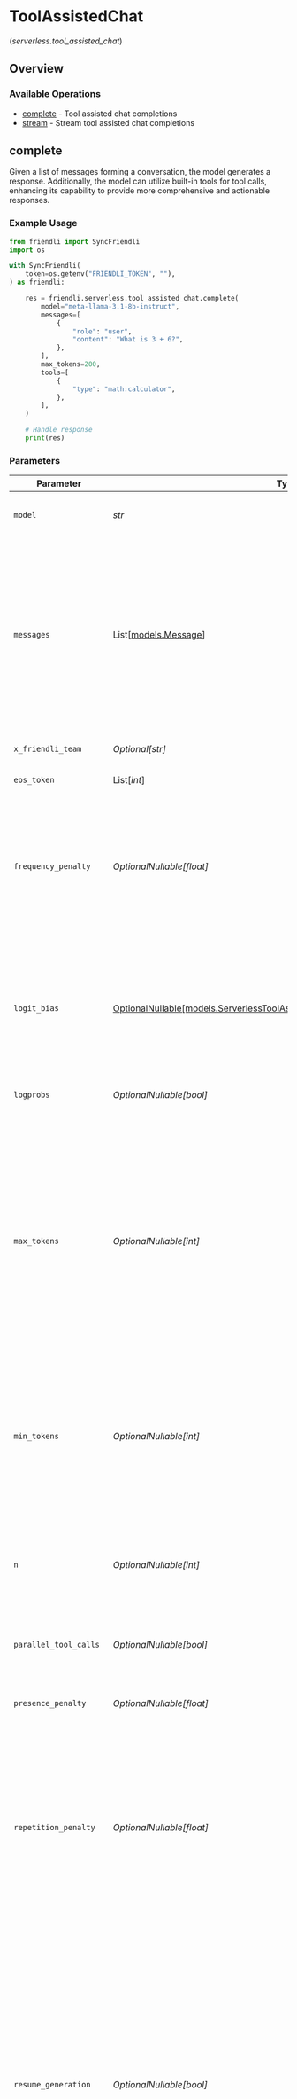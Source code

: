 # ToolAssistedChat
(*serverless.tool_assisted_chat*)

## Overview

### Available Operations

* [complete](#complete) - Tool assisted chat completions
* [stream](#stream) - Stream tool assisted chat completions

## complete

Given a list of messages forming a conversation, the model generates a response. Additionally, the model can utilize built-in tools for tool calls, enhancing its capability to provide more comprehensive and actionable responses.

### Example Usage

```python
from friendli import SyncFriendli
import os

with SyncFriendli(
    token=os.getenv("FRIENDLI_TOKEN", ""),
) as friendli:

    res = friendli.serverless.tool_assisted_chat.complete(
        model="meta-llama-3.1-8b-instruct",
        messages=[
            {
                "role": "user",
                "content": "What is 3 + 6?",
            },
        ],
        max_tokens=200,
        tools=[
            {
                "type": "math:calculator",
            },
        ],
    )

    # Handle response
    print(res)
```

### Parameters

| Parameter                                                                                                                                                                                                                                                                                                                                                                                                                                                                                                                                    | Type                                                                                                                                                                                                                                                                                                                                                                                                                                                                                                                                         | Required                                                                                                                                                                                                                                                                                                                                                                                                                                                                                                                                     | Description                                                                                                                                                                                                                                                                                                                                                                                                                                                                                                                                  | Example                                                                                                                                                                                                                                                                                                                                                                                                                                                                                                                                      |
| -------------------------------------------------------------------------------------------------------------------------------------------------------------------------------------------------------------------------------------------------------------------------------------------------------------------------------------------------------------------------------------------------------------------------------------------------------------------------------------------------------------------------------------------- | -------------------------------------------------------------------------------------------------------------------------------------------------------------------------------------------------------------------------------------------------------------------------------------------------------------------------------------------------------------------------------------------------------------------------------------------------------------------------------------------------------------------------------------------- | -------------------------------------------------------------------------------------------------------------------------------------------------------------------------------------------------------------------------------------------------------------------------------------------------------------------------------------------------------------------------------------------------------------------------------------------------------------------------------------------------------------------------------------------- | -------------------------------------------------------------------------------------------------------------------------------------------------------------------------------------------------------------------------------------------------------------------------------------------------------------------------------------------------------------------------------------------------------------------------------------------------------------------------------------------------------------------------------------------- | -------------------------------------------------------------------------------------------------------------------------------------------------------------------------------------------------------------------------------------------------------------------------------------------------------------------------------------------------------------------------------------------------------------------------------------------------------------------------------------------------------------------------------------------- |
| `model`                                                                                                                                                                                                                                                                                                                                                                                                                                                                                                                                      | *str*                                                                                                                                                                                                                                                                                                                                                                                                                                                                                                                                        | :heavy_check_mark:                                                                                                                                                                                                                                                                                                                                                                                                                                                                                                                           | Code of the model to use. See [available model list](https://friendli.ai/docs/guides/serverless_endpoints/pricing#text-generation-models).                                                                                                                                                                                                                                                                                                                                                                                                   | meta-llama-3.1-8b-instruct                                                                                                                                                                                                                                                                                                                                                                                                                                                                                                                   |
| `messages`                                                                                                                                                                                                                                                                                                                                                                                                                                                                                                                                   | List[[models.Message](../../models/message.md)]                                                                                                                                                                                                                                                                                                                                                                                                                                                                                              | :heavy_check_mark:                                                                                                                                                                                                                                                                                                                                                                                                                                                                                                                           | A list of messages comprising the conversation so far.                                                                                                                                                                                                                                                                                                                                                                                                                                                                                       | [<br/>{<br/>"role": "system",<br/>"content": "You are a helpful assistant."<br/>},<br/>{<br/>"role": "user",<br/>"content": "What is 3 + 6?"<br/>}<br/>]                                                                                                                                                                                                                                                                                                                                                                                     |
| `x_friendli_team`                                                                                                                                                                                                                                                                                                                                                                                                                                                                                                                            | *Optional[str]*                                                                                                                                                                                                                                                                                                                                                                                                                                                                                                                              | :heavy_minus_sign:                                                                                                                                                                                                                                                                                                                                                                                                                                                                                                                           | ID of team to run requests as (optional parameter).                                                                                                                                                                                                                                                                                                                                                                                                                                                                                          |                                                                                                                                                                                                                                                                                                                                                                                                                                                                                                                                              |
| `eos_token`                                                                                                                                                                                                                                                                                                                                                                                                                                                                                                                                  | List[*int*]                                                                                                                                                                                                                                                                                                                                                                                                                                                                                                                                  | :heavy_minus_sign:                                                                                                                                                                                                                                                                                                                                                                                                                                                                                                                           | A list of endpoint sentence tokens.                                                                                                                                                                                                                                                                                                                                                                                                                                                                                                          |                                                                                                                                                                                                                                                                                                                                                                                                                                                                                                                                              |
| `frequency_penalty`                                                                                                                                                                                                                                                                                                                                                                                                                                                                                                                          | *OptionalNullable[float]*                                                                                                                                                                                                                                                                                                                                                                                                                                                                                                                    | :heavy_minus_sign:                                                                                                                                                                                                                                                                                                                                                                                                                                                                                                                           | Number between -2.0 and 2.0. Positive values penalizes tokens that have been sampled, taking into account their frequency in the preceding text. This penalization diminishes the model's tendency to reproduce identical lines verbatim.                                                                                                                                                                                                                                                                                                    |                                                                                                                                                                                                                                                                                                                                                                                                                                                                                                                                              |
| `logit_bias`                                                                                                                                                                                                                                                                                                                                                                                                                                                                                                                                 | [OptionalNullable[models.ServerlessToolAssistedChatCompleteBodyLogitBias]](../../models/serverlesstoolassistedchatcompletebodylogitbias.md)                                                                                                                                                                                                                                                                                                                                                                                                  | :heavy_minus_sign:                                                                                                                                                                                                                                                                                                                                                                                                                                                                                                                           | Accepts a JSON object that maps tokens to an associated bias value. Mathematically, the bias is added to the logits generated by the model prior to sampling. The exact effect will vary per model.                                                                                                                                                                                                                                                                                                                                          |                                                                                                                                                                                                                                                                                                                                                                                                                                                                                                                                              |
| `logprobs`                                                                                                                                                                                                                                                                                                                                                                                                                                                                                                                                   | *OptionalNullable[bool]*                                                                                                                                                                                                                                                                                                                                                                                                                                                                                                                     | :heavy_minus_sign:                                                                                                                                                                                                                                                                                                                                                                                                                                                                                                                           | Whether to return log probabilities of the output tokens or not.                                                                                                                                                                                                                                                                                                                                                                                                                                                                             |                                                                                                                                                                                                                                                                                                                                                                                                                                                                                                                                              |
| `max_tokens`                                                                                                                                                                                                                                                                                                                                                                                                                                                                                                                                 | *OptionalNullable[int]*                                                                                                                                                                                                                                                                                                                                                                                                                                                                                                                      | :heavy_minus_sign:                                                                                                                                                                                                                                                                                                                                                                                                                                                                                                                           | The maximum number of tokens to generate. For decoder-only models like GPT, the length of your input tokens plus `max_tokens` should not exceed the model's maximum length (e.g., 2048 for OpenAI GPT-3). For encoder-decoder models like T5 or BlenderBot, `max_tokens` should not exceed the model's maximum output length. This is similar to Hugging Face's [`max_new_tokens`](https://huggingface.co/docs/transformers/v4.26.0/en/main_classes/text_generation#transformers.GenerationConfig.max_new_tokens) argument.                  | 200                                                                                                                                                                                                                                                                                                                                                                                                                                                                                                                                          |
| `min_tokens`                                                                                                                                                                                                                                                                                                                                                                                                                                                                                                                                 | *OptionalNullable[int]*                                                                                                                                                                                                                                                                                                                                                                                                                                                                                                                      | :heavy_minus_sign:                                                                                                                                                                                                                                                                                                                                                                                                                                                                                                                           | The minimum number of tokens to generate. Default value is 0. This is similar to Hugging Face's [`min_new_tokens`](https://huggingface.co/docs/transformers/v4.26.0/en/main_classes/text_generation#transformers.generationconfig.min_new_tokens) argument.<br/><br/>**This field is unsupported when `tools` are specified.**<br/>                                                                                                                                                                                                          |                                                                                                                                                                                                                                                                                                                                                                                                                                                                                                                                              |
| `n`                                                                                                                                                                                                                                                                                                                                                                                                                                                                                                                                          | *OptionalNullable[int]*                                                                                                                                                                                                                                                                                                                                                                                                                                                                                                                      | :heavy_minus_sign:                                                                                                                                                                                                                                                                                                                                                                                                                                                                                                                           | The number of independently generated results for the prompt. Not supported when using beam search. Defaults to 1. This is similar to Hugging Face's [`num_return_sequences`](https://huggingface.co/docs/transformers/v4.26.0/en/main_classes/text_generation#transformers.GenerationConfig.num_return_sequences) argument.                                                                                                                                                                                                                 |                                                                                                                                                                                                                                                                                                                                                                                                                                                                                                                                              |
| `parallel_tool_calls`                                                                                                                                                                                                                                                                                                                                                                                                                                                                                                                        | *OptionalNullable[bool]*                                                                                                                                                                                                                                                                                                                                                                                                                                                                                                                     | :heavy_minus_sign:                                                                                                                                                                                                                                                                                                                                                                                                                                                                                                                           | Whether to enable parallel function calling.                                                                                                                                                                                                                                                                                                                                                                                                                                                                                                 |                                                                                                                                                                                                                                                                                                                                                                                                                                                                                                                                              |
| `presence_penalty`                                                                                                                                                                                                                                                                                                                                                                                                                                                                                                                           | *OptionalNullable[float]*                                                                                                                                                                                                                                                                                                                                                                                                                                                                                                                    | :heavy_minus_sign:                                                                                                                                                                                                                                                                                                                                                                                                                                                                                                                           | Number between -2.0 and 2.0. Positive values penalizes tokens that have been sampled at least once in the existing text.                                                                                                                                                                                                                                                                                                                                                                                                                     |                                                                                                                                                                                                                                                                                                                                                                                                                                                                                                                                              |
| `repetition_penalty`                                                                                                                                                                                                                                                                                                                                                                                                                                                                                                                         | *OptionalNullable[float]*                                                                                                                                                                                                                                                                                                                                                                                                                                                                                                                    | :heavy_minus_sign:                                                                                                                                                                                                                                                                                                                                                                                                                                                                                                                           | Penalizes tokens that have already appeared in the generated result (plus the input tokens for decoder-only models). Should be greater than or equal to 1.0 (1.0 means no penalty). See [keskar et al., 2019](https://arxiv.org/abs/1909.05858) for more details. This is similar to Hugging Face's [`repetition_penalty`](https://huggingface.co/docs/transformers/v4.26.0/en/main_classes/text_generation#transformers.generationconfig.repetition_penalty) argument.                                                                      |                                                                                                                                                                                                                                                                                                                                                                                                                                                                                                                                              |
| `resume_generation`                                                                                                                                                                                                                                                                                                                                                                                                                                                                                                                          | *OptionalNullable[bool]*                                                                                                                                                                                                                                                                                                                                                                                                                                                                                                                     | :heavy_minus_sign:                                                                                                                                                                                                                                                                                                                                                                                                                                                                                                                           | Enable to continue text generation even after an error occurs during a tool call.<br/><br/>Note that enabling this option may use more tokens, as the system generates additional content to handle errors gracefully.<br/>However, if the system fails more than 8 times, the generation will stop regardless.<br/><br/>***Tip***<br/>This is useful in scenarios where you want to maintain text generation flow despite errors, such as when generating long-form content.<br/>The user will not be interrupted by tool call issues, ensuring a smoother experience.<br/> |                                                                                                                                                                                                                                                                                                                                                                                                                                                                                                                                              |
| `seed`                                                                                                                                                                                                                                                                                                                                                                                                                                                                                                                                       | List[*int*]                                                                                                                                                                                                                                                                                                                                                                                                                                                                                                                                  | :heavy_minus_sign:                                                                                                                                                                                                                                                                                                                                                                                                                                                                                                                           | Seed to control random procedure. If nothing is given, random seed is used for sampling, and return the seed along with the generated result. When using the `n` argument, you can pass a list of seed values to control all of the independent generations.                                                                                                                                                                                                                                                                                 |                                                                                                                                                                                                                                                                                                                                                                                                                                                                                                                                              |
| `stop`                                                                                                                                                                                                                                                                                                                                                                                                                                                                                                                                       | List[*str*]                                                                                                                                                                                                                                                                                                                                                                                                                                                                                                                                  | :heavy_minus_sign:                                                                                                                                                                                                                                                                                                                                                                                                                                                                                                                           | When one of the stop phrases appears in the generation result, the API will stop generation. The stop phrases are excluded from the result. Defaults to empty list.                                                                                                                                                                                                                                                                                                                                                                          |                                                                                                                                                                                                                                                                                                                                                                                                                                                                                                                                              |
| `stream`                                                                                                                                                                                                                                                                                                                                                                                                                                                                                                                                     | *OptionalNullable[bool]*                                                                                                                                                                                                                                                                                                                                                                                                                                                                                                                     | :heavy_minus_sign:                                                                                                                                                                                                                                                                                                                                                                                                                                                                                                                           | Whether to stream generation result. When set true, each token will be sent as [server-sent events](https://developer.mozilla.org/en-US/docs/Web/API/Server-sent_events/Using_server-sent_events#event_stream_format) once generated.                                                                                                                                                                                                                                                                                                        |                                                                                                                                                                                                                                                                                                                                                                                                                                                                                                                                              |
| `stream_options`                                                                                                                                                                                                                                                                                                                                                                                                                                                                                                                             | [OptionalNullable[models.ServerlessToolAssistedChatCompleteBodyStreamOptions]](../../models/serverlesstoolassistedchatcompletebodystreamoptions.md)                                                                                                                                                                                                                                                                                                                                                                                          | :heavy_minus_sign:                                                                                                                                                                                                                                                                                                                                                                                                                                                                                                                           | Options related to stream.<br/>It can only be used when `stream: true`.<br/>                                                                                                                                                                                                                                                                                                                                                                                                                                                                 |                                                                                                                                                                                                                                                                                                                                                                                                                                                                                                                                              |
| `temperature`                                                                                                                                                                                                                                                                                                                                                                                                                                                                                                                                | *OptionalNullable[float]*                                                                                                                                                                                                                                                                                                                                                                                                                                                                                                                    | :heavy_minus_sign:                                                                                                                                                                                                                                                                                                                                                                                                                                                                                                                           | Sampling temperature. Smaller temperature makes the generation result closer to greedy, argmax (i.e., `top_k = 1`) sampling. Defaults to 1.0. This is similar to Hugging Face's [`temperature`](https://huggingface.co/docs/transformers/v4.26.0/en/main_classes/text_generation#transformers.generationconfig.temperature) argument.                                                                                                                                                                                                        |                                                                                                                                                                                                                                                                                                                                                                                                                                                                                                                                              |
| `timeout_microseconds`                                                                                                                                                                                                                                                                                                                                                                                                                                                                                                                       | *OptionalNullable[int]*                                                                                                                                                                                                                                                                                                                                                                                                                                                                                                                      | :heavy_minus_sign:                                                                                                                                                                                                                                                                                                                                                                                                                                                                                                                           | Request timeout. Gives the `HTTP 429 Too Many Requests` response status code. Default behavior is no timeout.                                                                                                                                                                                                                                                                                                                                                                                                                                |                                                                                                                                                                                                                                                                                                                                                                                                                                                                                                                                              |
| `tool_choice`                                                                                                                                                                                                                                                                                                                                                                                                                                                                                                                                | [Optional[models.ServerlessToolAssistedChatCompleteBodyToolChoice]](../../models/serverlesstoolassistedchatcompletebodytoolchoice.md)                                                                                                                                                                                                                                                                                                                                                                                                        | :heavy_minus_sign:                                                                                                                                                                                                                                                                                                                                                                                                                                                                                                                           | Determines the tool calling behavior of the model.<br/>When set to `none`, the model will bypass tool execution and generate a response directly.<br/>In `auto` mode (the default), the model dynamically decides whether to call a tool or respond with a message.<br/>Alternatively, setting `required` ensures that the model invokes at least one tool before responding to the user.<br/>You can also specify a particular tool by `{"type": "function", "function": {"name": "my_function"}}`.<br/>                                    |                                                                                                                                                                                                                                                                                                                                                                                                                                                                                                                                              |
| `tools`                                                                                                                                                                                                                                                                                                                                                                                                                                                                                                                                      | List[[models.ToolAssistedChatTool](../../models/toolassistedchattool.md)]                                                                                                                                                                                                                                                                                                                                                                                                                                                                    | :heavy_minus_sign:                                                                                                                                                                                                                                                                                                                                                                                                                                                                                                                           | A list of tools the model may call.<br/>A maximum of 128 functions is supported.<br/>Use this to provide a list of functions the model may generate JSON inputs for.<br/>For more detailed information about each tool, please refer [here](https://friendli.ai/docs/guides/serverless_endpoints/tool-assisted-api#built-in-tools).<br/><br/>**When `tools` are specified, `min_tokens` field is unsupported.**<br/>                                                                                                                         |                                                                                                                                                                                                                                                                                                                                                                                                                                                                                                                                              |
| `top_k`                                                                                                                                                                                                                                                                                                                                                                                                                                                                                                                                      | *OptionalNullable[int]*                                                                                                                                                                                                                                                                                                                                                                                                                                                                                                                      | :heavy_minus_sign:                                                                                                                                                                                                                                                                                                                                                                                                                                                                                                                           | The number of highest probability tokens to keep for sampling. Numbers between 0 and the vocab size of the model (both inclusive) are allowed. The default value is 0, which means that the API does not apply top-k filtering. This is similar to Hugging Face's [`top_k`](https://huggingface.co/docs/transformers/v4.26.0/en/main_classes/text_generation#transformers.GenerationConfig.top_k) argument.                                                                                                                                  |                                                                                                                                                                                                                                                                                                                                                                                                                                                                                                                                              |
| `top_logprobs`                                                                                                                                                                                                                                                                                                                                                                                                                                                                                                                               | *OptionalNullable[int]*                                                                                                                                                                                                                                                                                                                                                                                                                                                                                                                      | :heavy_minus_sign:                                                                                                                                                                                                                                                                                                                                                                                                                                                                                                                           | The number of most likely tokens to return at each token position, each with an associated log probability. `logprobs` must be set to true if this parameter is used.                                                                                                                                                                                                                                                                                                                                                                        |                                                                                                                                                                                                                                                                                                                                                                                                                                                                                                                                              |
| `top_p`                                                                                                                                                                                                                                                                                                                                                                                                                                                                                                                                      | *OptionalNullable[float]*                                                                                                                                                                                                                                                                                                                                                                                                                                                                                                                    | :heavy_minus_sign:                                                                                                                                                                                                                                                                                                                                                                                                                                                                                                                           | Tokens comprising the top `top_p` probability mass are kept for sampling. Numbers between 0.0 (exclusive) and 1.0 (inclusive) are allowed. Defaults to 1.0. This is similar to Hugging Face's [`top_p`](https://huggingface.co/docs/transformers/v4.26.0/en/main_classes/text_generation#transformers.GenerationConfig.top_p) argument.                                                                                                                                                                                                      |                                                                                                                                                                                                                                                                                                                                                                                                                                                                                                                                              |
| `retries`                                                                                                                                                                                                                                                                                                                                                                                                                                                                                                                                    | [Optional[utils.RetryConfig]](../../models/utils/retryconfig.md)                                                                                                                                                                                                                                                                                                                                                                                                                                                                             | :heavy_minus_sign:                                                                                                                                                                                                                                                                                                                                                                                                                                                                                                                           | Configuration to override the default retry behavior of the client.                                                                                                                                                                                                                                                                                                                                                                                                                                                                          |                                                                                                                                                                                                                                                                                                                                                                                                                                                                                                                                              |

### Response

**[models.ChatResult](../../models/chatresult.md)**

### Errors

| Error Type      | Status Code     | Content Type    |
| --------------- | --------------- | --------------- |
| models.SDKError | 4XX, 5XX        | \*/\*           |

## stream

Given a list of messages forming a conversation, the model generates a response. Additionally, the model can utilize built-in tools for tool calls, enhancing its capability to provide more comprehensive and actionable responses.

### Example Usage

```python
from friendli import SyncFriendli
import os

with SyncFriendli(
    token=os.getenv("FRIENDLI_TOKEN", ""),
) as friendli:

    res = friendli.serverless.tool_assisted_chat.stream(
        model="meta-llama-3.1-8b-instruct",
        messages=[
            {
                "role": "user",
                "content": "What is 3 + 6?",
            },
        ],
        max_tokens=200,
        tools=[
            {
                "type": "math:calculator",
            },
        ],
    )

    with res as event_stream:
        for event in event_stream:
            # handle event
            print(event, flush=True)
```

### Parameters

| Parameter                                                                                                                                                                                                                                                                                                                                                                                                                                                                                                                                    | Type                                                                                                                                                                                                                                                                                                                                                                                                                                                                                                                                         | Required                                                                                                                                                                                                                                                                                                                                                                                                                                                                                                                                     | Description                                                                                                                                                                                                                                                                                                                                                                                                                                                                                                                                  | Example                                                                                                                                                                                                                                                                                                                                                                                                                                                                                                                                      |
| -------------------------------------------------------------------------------------------------------------------------------------------------------------------------------------------------------------------------------------------------------------------------------------------------------------------------------------------------------------------------------------------------------------------------------------------------------------------------------------------------------------------------------------------- | -------------------------------------------------------------------------------------------------------------------------------------------------------------------------------------------------------------------------------------------------------------------------------------------------------------------------------------------------------------------------------------------------------------------------------------------------------------------------------------------------------------------------------------------- | -------------------------------------------------------------------------------------------------------------------------------------------------------------------------------------------------------------------------------------------------------------------------------------------------------------------------------------------------------------------------------------------------------------------------------------------------------------------------------------------------------------------------------------------- | -------------------------------------------------------------------------------------------------------------------------------------------------------------------------------------------------------------------------------------------------------------------------------------------------------------------------------------------------------------------------------------------------------------------------------------------------------------------------------------------------------------------------------------------- | -------------------------------------------------------------------------------------------------------------------------------------------------------------------------------------------------------------------------------------------------------------------------------------------------------------------------------------------------------------------------------------------------------------------------------------------------------------------------------------------------------------------------------------------- |
| `model`                                                                                                                                                                                                                                                                                                                                                                                                                                                                                                                                      | *str*                                                                                                                                                                                                                                                                                                                                                                                                                                                                                                                                        | :heavy_check_mark:                                                                                                                                                                                                                                                                                                                                                                                                                                                                                                                           | Code of the model to use. See [available model list](https://friendli.ai/docs/guides/serverless_endpoints/pricing#text-generation-models).                                                                                                                                                                                                                                                                                                                                                                                                   | meta-llama-3.1-8b-instruct                                                                                                                                                                                                                                                                                                                                                                                                                                                                                                                   |
| `messages`                                                                                                                                                                                                                                                                                                                                                                                                                                                                                                                                   | List[[models.Message](../../models/message.md)]                                                                                                                                                                                                                                                                                                                                                                                                                                                                                              | :heavy_check_mark:                                                                                                                                                                                                                                                                                                                                                                                                                                                                                                                           | A list of messages comprising the conversation so far.                                                                                                                                                                                                                                                                                                                                                                                                                                                                                       | [<br/>{<br/>"role": "system",<br/>"content": "You are a helpful assistant."<br/>},<br/>{<br/>"role": "user",<br/>"content": "What is 3 + 6?"<br/>}<br/>]                                                                                                                                                                                                                                                                                                                                                                                     |
| `x_friendli_team`                                                                                                                                                                                                                                                                                                                                                                                                                                                                                                                            | *Optional[str]*                                                                                                                                                                                                                                                                                                                                                                                                                                                                                                                              | :heavy_minus_sign:                                                                                                                                                                                                                                                                                                                                                                                                                                                                                                                           | ID of team to run requests as (optional parameter).                                                                                                                                                                                                                                                                                                                                                                                                                                                                                          |                                                                                                                                                                                                                                                                                                                                                                                                                                                                                                                                              |
| `eos_token`                                                                                                                                                                                                                                                                                                                                                                                                                                                                                                                                  | List[*int*]                                                                                                                                                                                                                                                                                                                                                                                                                                                                                                                                  | :heavy_minus_sign:                                                                                                                                                                                                                                                                                                                                                                                                                                                                                                                           | A list of endpoint sentence tokens.                                                                                                                                                                                                                                                                                                                                                                                                                                                                                                          |                                                                                                                                                                                                                                                                                                                                                                                                                                                                                                                                              |
| `frequency_penalty`                                                                                                                                                                                                                                                                                                                                                                                                                                                                                                                          | *OptionalNullable[float]*                                                                                                                                                                                                                                                                                                                                                                                                                                                                                                                    | :heavy_minus_sign:                                                                                                                                                                                                                                                                                                                                                                                                                                                                                                                           | Number between -2.0 and 2.0. Positive values penalizes tokens that have been sampled, taking into account their frequency in the preceding text. This penalization diminishes the model's tendency to reproduce identical lines verbatim.                                                                                                                                                                                                                                                                                                    |                                                                                                                                                                                                                                                                                                                                                                                                                                                                                                                                              |
| `logit_bias`                                                                                                                                                                                                                                                                                                                                                                                                                                                                                                                                 | [OptionalNullable[models.ServerlessToolAssistedChatStreamBodyLogitBias]](../../models/serverlesstoolassistedchatstreambodylogitbias.md)                                                                                                                                                                                                                                                                                                                                                                                                      | :heavy_minus_sign:                                                                                                                                                                                                                                                                                                                                                                                                                                                                                                                           | Accepts a JSON object that maps tokens to an associated bias value. Mathematically, the bias is added to the logits generated by the model prior to sampling. The exact effect will vary per model.                                                                                                                                                                                                                                                                                                                                          |                                                                                                                                                                                                                                                                                                                                                                                                                                                                                                                                              |
| `logprobs`                                                                                                                                                                                                                                                                                                                                                                                                                                                                                                                                   | *OptionalNullable[bool]*                                                                                                                                                                                                                                                                                                                                                                                                                                                                                                                     | :heavy_minus_sign:                                                                                                                                                                                                                                                                                                                                                                                                                                                                                                                           | Whether to return log probabilities of the output tokens or not.                                                                                                                                                                                                                                                                                                                                                                                                                                                                             |                                                                                                                                                                                                                                                                                                                                                                                                                                                                                                                                              |
| `max_tokens`                                                                                                                                                                                                                                                                                                                                                                                                                                                                                                                                 | *OptionalNullable[int]*                                                                                                                                                                                                                                                                                                                                                                                                                                                                                                                      | :heavy_minus_sign:                                                                                                                                                                                                                                                                                                                                                                                                                                                                                                                           | The maximum number of tokens to generate. For decoder-only models like GPT, the length of your input tokens plus `max_tokens` should not exceed the model's maximum length (e.g., 2048 for OpenAI GPT-3). For encoder-decoder models like T5 or BlenderBot, `max_tokens` should not exceed the model's maximum output length. This is similar to Hugging Face's [`max_new_tokens`](https://huggingface.co/docs/transformers/v4.26.0/en/main_classes/text_generation#transformers.GenerationConfig.max_new_tokens) argument.                  | 200                                                                                                                                                                                                                                                                                                                                                                                                                                                                                                                                          |
| `min_tokens`                                                                                                                                                                                                                                                                                                                                                                                                                                                                                                                                 | *OptionalNullable[int]*                                                                                                                                                                                                                                                                                                                                                                                                                                                                                                                      | :heavy_minus_sign:                                                                                                                                                                                                                                                                                                                                                                                                                                                                                                                           | The minimum number of tokens to generate. Default value is 0. This is similar to Hugging Face's [`min_new_tokens`](https://huggingface.co/docs/transformers/v4.26.0/en/main_classes/text_generation#transformers.generationconfig.min_new_tokens) argument.<br/><br/>**This field is unsupported when `tools` are specified.**<br/>                                                                                                                                                                                                          |                                                                                                                                                                                                                                                                                                                                                                                                                                                                                                                                              |
| `n`                                                                                                                                                                                                                                                                                                                                                                                                                                                                                                                                          | *OptionalNullable[int]*                                                                                                                                                                                                                                                                                                                                                                                                                                                                                                                      | :heavy_minus_sign:                                                                                                                                                                                                                                                                                                                                                                                                                                                                                                                           | The number of independently generated results for the prompt. Not supported when using beam search. Defaults to 1. This is similar to Hugging Face's [`num_return_sequences`](https://huggingface.co/docs/transformers/v4.26.0/en/main_classes/text_generation#transformers.GenerationConfig.num_return_sequences) argument.                                                                                                                                                                                                                 |                                                                                                                                                                                                                                                                                                                                                                                                                                                                                                                                              |
| `parallel_tool_calls`                                                                                                                                                                                                                                                                                                                                                                                                                                                                                                                        | *OptionalNullable[bool]*                                                                                                                                                                                                                                                                                                                                                                                                                                                                                                                     | :heavy_minus_sign:                                                                                                                                                                                                                                                                                                                                                                                                                                                                                                                           | Whether to enable parallel function calling.                                                                                                                                                                                                                                                                                                                                                                                                                                                                                                 |                                                                                                                                                                                                                                                                                                                                                                                                                                                                                                                                              |
| `presence_penalty`                                                                                                                                                                                                                                                                                                                                                                                                                                                                                                                           | *OptionalNullable[float]*                                                                                                                                                                                                                                                                                                                                                                                                                                                                                                                    | :heavy_minus_sign:                                                                                                                                                                                                                                                                                                                                                                                                                                                                                                                           | Number between -2.0 and 2.0. Positive values penalizes tokens that have been sampled at least once in the existing text.                                                                                                                                                                                                                                                                                                                                                                                                                     |                                                                                                                                                                                                                                                                                                                                                                                                                                                                                                                                              |
| `repetition_penalty`                                                                                                                                                                                                                                                                                                                                                                                                                                                                                                                         | *OptionalNullable[float]*                                                                                                                                                                                                                                                                                                                                                                                                                                                                                                                    | :heavy_minus_sign:                                                                                                                                                                                                                                                                                                                                                                                                                                                                                                                           | Penalizes tokens that have already appeared in the generated result (plus the input tokens for decoder-only models). Should be greater than or equal to 1.0 (1.0 means no penalty). See [keskar et al., 2019](https://arxiv.org/abs/1909.05858) for more details. This is similar to Hugging Face's [`repetition_penalty`](https://huggingface.co/docs/transformers/v4.26.0/en/main_classes/text_generation#transformers.generationconfig.repetition_penalty) argument.                                                                      |                                                                                                                                                                                                                                                                                                                                                                                                                                                                                                                                              |
| `resume_generation`                                                                                                                                                                                                                                                                                                                                                                                                                                                                                                                          | *OptionalNullable[bool]*                                                                                                                                                                                                                                                                                                                                                                                                                                                                                                                     | :heavy_minus_sign:                                                                                                                                                                                                                                                                                                                                                                                                                                                                                                                           | Enable to continue text generation even after an error occurs during a tool call.<br/><br/>Note that enabling this option may use more tokens, as the system generates additional content to handle errors gracefully.<br/>However, if the system fails more than 8 times, the generation will stop regardless.<br/><br/>***Tip***<br/>This is useful in scenarios where you want to maintain text generation flow despite errors, such as when generating long-form content.<br/>The user will not be interrupted by tool call issues, ensuring a smoother experience.<br/> |                                                                                                                                                                                                                                                                                                                                                                                                                                                                                                                                              |
| `seed`                                                                                                                                                                                                                                                                                                                                                                                                                                                                                                                                       | List[*int*]                                                                                                                                                                                                                                                                                                                                                                                                                                                                                                                                  | :heavy_minus_sign:                                                                                                                                                                                                                                                                                                                                                                                                                                                                                                                           | Seed to control random procedure. If nothing is given, random seed is used for sampling, and return the seed along with the generated result. When using the `n` argument, you can pass a list of seed values to control all of the independent generations.                                                                                                                                                                                                                                                                                 |                                                                                                                                                                                                                                                                                                                                                                                                                                                                                                                                              |
| `stop`                                                                                                                                                                                                                                                                                                                                                                                                                                                                                                                                       | List[*str*]                                                                                                                                                                                                                                                                                                                                                                                                                                                                                                                                  | :heavy_minus_sign:                                                                                                                                                                                                                                                                                                                                                                                                                                                                                                                           | When one of the stop phrases appears in the generation result, the API will stop generation. The stop phrases are excluded from the result. Defaults to empty list.                                                                                                                                                                                                                                                                                                                                                                          |                                                                                                                                                                                                                                                                                                                                                                                                                                                                                                                                              |
| `stream`                                                                                                                                                                                                                                                                                                                                                                                                                                                                                                                                     | *OptionalNullable[bool]*                                                                                                                                                                                                                                                                                                                                                                                                                                                                                                                     | :heavy_minus_sign:                                                                                                                                                                                                                                                                                                                                                                                                                                                                                                                           | Whether to stream generation result. When set true, each token will be sent as [server-sent events](https://developer.mozilla.org/en-US/docs/Web/API/Server-sent_events/Using_server-sent_events#event_stream_format) once generated.                                                                                                                                                                                                                                                                                                        |                                                                                                                                                                                                                                                                                                                                                                                                                                                                                                                                              |
| `stream_options`                                                                                                                                                                                                                                                                                                                                                                                                                                                                                                                             | [OptionalNullable[models.ServerlessToolAssistedChatStreamBodyStreamOptions]](../../models/serverlesstoolassistedchatstreambodystreamoptions.md)                                                                                                                                                                                                                                                                                                                                                                                              | :heavy_minus_sign:                                                                                                                                                                                                                                                                                                                                                                                                                                                                                                                           | Options related to stream.<br/>It can only be used when `stream: true`.<br/>                                                                                                                                                                                                                                                                                                                                                                                                                                                                 |                                                                                                                                                                                                                                                                                                                                                                                                                                                                                                                                              |
| `temperature`                                                                                                                                                                                                                                                                                                                                                                                                                                                                                                                                | *OptionalNullable[float]*                                                                                                                                                                                                                                                                                                                                                                                                                                                                                                                    | :heavy_minus_sign:                                                                                                                                                                                                                                                                                                                                                                                                                                                                                                                           | Sampling temperature. Smaller temperature makes the generation result closer to greedy, argmax (i.e., `top_k = 1`) sampling. Defaults to 1.0. This is similar to Hugging Face's [`temperature`](https://huggingface.co/docs/transformers/v4.26.0/en/main_classes/text_generation#transformers.generationconfig.temperature) argument.                                                                                                                                                                                                        |                                                                                                                                                                                                                                                                                                                                                                                                                                                                                                                                              |
| `timeout_microseconds`                                                                                                                                                                                                                                                                                                                                                                                                                                                                                                                       | *OptionalNullable[int]*                                                                                                                                                                                                                                                                                                                                                                                                                                                                                                                      | :heavy_minus_sign:                                                                                                                                                                                                                                                                                                                                                                                                                                                                                                                           | Request timeout. Gives the `HTTP 429 Too Many Requests` response status code. Default behavior is no timeout.                                                                                                                                                                                                                                                                                                                                                                                                                                |                                                                                                                                                                                                                                                                                                                                                                                                                                                                                                                                              |
| `tool_choice`                                                                                                                                                                                                                                                                                                                                                                                                                                                                                                                                | [Optional[models.ServerlessToolAssistedChatStreamBodyToolChoice]](../../models/serverlesstoolassistedchatstreambodytoolchoice.md)                                                                                                                                                                                                                                                                                                                                                                                                            | :heavy_minus_sign:                                                                                                                                                                                                                                                                                                                                                                                                                                                                                                                           | Determines the tool calling behavior of the model.<br/>When set to `none`, the model will bypass tool execution and generate a response directly.<br/>In `auto` mode (the default), the model dynamically decides whether to call a tool or respond with a message.<br/>Alternatively, setting `required` ensures that the model invokes at least one tool before responding to the user.<br/>You can also specify a particular tool by `{"type": "function", "function": {"name": "my_function"}}`.<br/>                                    |                                                                                                                                                                                                                                                                                                                                                                                                                                                                                                                                              |
| `tools`                                                                                                                                                                                                                                                                                                                                                                                                                                                                                                                                      | List[[models.ToolAssistedChatTool](../../models/toolassistedchattool.md)]                                                                                                                                                                                                                                                                                                                                                                                                                                                                    | :heavy_minus_sign:                                                                                                                                                                                                                                                                                                                                                                                                                                                                                                                           | A list of tools the model may call.<br/>A maximum of 128 functions is supported.<br/>Use this to provide a list of functions the model may generate JSON inputs for.<br/>For more detailed information about each tool, please refer [here](https://friendli.ai/docs/guides/serverless_endpoints/tool-assisted-api#built-in-tools).<br/><br/>**When `tools` are specified, `min_tokens` field is unsupported.**<br/>                                                                                                                         |                                                                                                                                                                                                                                                                                                                                                                                                                                                                                                                                              |
| `top_k`                                                                                                                                                                                                                                                                                                                                                                                                                                                                                                                                      | *OptionalNullable[int]*                                                                                                                                                                                                                                                                                                                                                                                                                                                                                                                      | :heavy_minus_sign:                                                                                                                                                                                                                                                                                                                                                                                                                                                                                                                           | The number of highest probability tokens to keep for sampling. Numbers between 0 and the vocab size of the model (both inclusive) are allowed. The default value is 0, which means that the API does not apply top-k filtering. This is similar to Hugging Face's [`top_k`](https://huggingface.co/docs/transformers/v4.26.0/en/main_classes/text_generation#transformers.GenerationConfig.top_k) argument.                                                                                                                                  |                                                                                                                                                                                                                                                                                                                                                                                                                                                                                                                                              |
| `top_logprobs`                                                                                                                                                                                                                                                                                                                                                                                                                                                                                                                               | *OptionalNullable[int]*                                                                                                                                                                                                                                                                                                                                                                                                                                                                                                                      | :heavy_minus_sign:                                                                                                                                                                                                                                                                                                                                                                                                                                                                                                                           | The number of most likely tokens to return at each token position, each with an associated log probability. `logprobs` must be set to true if this parameter is used.                                                                                                                                                                                                                                                                                                                                                                        |                                                                                                                                                                                                                                                                                                                                                                                                                                                                                                                                              |
| `top_p`                                                                                                                                                                                                                                                                                                                                                                                                                                                                                                                                      | *OptionalNullable[float]*                                                                                                                                                                                                                                                                                                                                                                                                                                                                                                                    | :heavy_minus_sign:                                                                                                                                                                                                                                                                                                                                                                                                                                                                                                                           | Tokens comprising the top `top_p` probability mass are kept for sampling. Numbers between 0.0 (exclusive) and 1.0 (inclusive) are allowed. Defaults to 1.0. This is similar to Hugging Face's [`top_p`](https://huggingface.co/docs/transformers/v4.26.0/en/main_classes/text_generation#transformers.GenerationConfig.top_p) argument.                                                                                                                                                                                                      |                                                                                                                                                                                                                                                                                                                                                                                                                                                                                                                                              |
| `retries`                                                                                                                                                                                                                                                                                                                                                                                                                                                                                                                                    | [Optional[utils.RetryConfig]](../../models/utils/retryconfig.md)                                                                                                                                                                                                                                                                                                                                                                                                                                                                             | :heavy_minus_sign:                                                                                                                                                                                                                                                                                                                                                                                                                                                                                                                           | Configuration to override the default retry behavior of the client.                                                                                                                                                                                                                                                                                                                                                                                                                                                                          |                                                                                                                                                                                                                                                                                                                                                                                                                                                                                                                                              |

### Response

**[Union[eventstreaming.EventStream[models.StreamedToolAssistedChatResult], eventstreaming.EventStreamAsync[models.StreamedToolAssistedChatResult]]](../../models/.md)**

### Errors

| Error Type      | Status Code     | Content Type    |
| --------------- | --------------- | --------------- |
| models.SDKError | 4XX, 5XX        | \*/\*           |